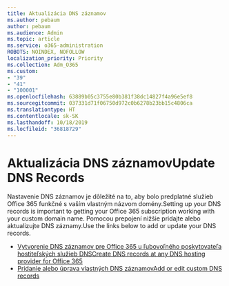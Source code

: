```yaml
---
title: Aktualizácia DNS záznamov
ms.author: pebaum
author: pebaum
ms.audience: Admin
ms.topic: article
ms.service: o365-administration
ROBOTS: NOINDEX, NOFOLLOW
localization_priority: Priority
ms.collection: Adm_O365
ms.custom:
- "39"
- "41"
- "100001"
ms.openlocfilehash: 63889b05c3755e80b381f38dc14827f4a96e5ef8
ms.sourcegitcommit: 037331d71f06750d972c0b6278b23bb15c4806ca
ms.translationtype: HT
ms.contentlocale: sk-SK
ms.lasthandoff: 10/18/2019
ms.locfileid: "36818729"
---
```

# <a name="update-dns-records"></a><span data-ttu-id="763bb-102">Aktualizácia DNS záznamov</span><span class="sxs-lookup"><span data-stu-id="763bb-102">Update DNS Records</span></span>

<span data-ttu-id="763bb-103">Nastavenie DNS záznamov je dôležité na to, aby bolo predplatné služieb Office 365 funkčné s vaším vlastným názvom domény.</span><span class="sxs-lookup"><span data-stu-id="763bb-103">Setting up your DNS records is important to getting your Office 365 subscription working with your custom domain name.</span></span> <span data-ttu-id="763bb-104">Pomocou prepojení nižšie pridajte alebo aktualizujte DNS záznamy.</span><span class="sxs-lookup"><span data-stu-id="763bb-104">Use the links below to add or update your DNS records.</span></span>
  
- [<span data-ttu-id="763bb-105">Vytvorenie DNS záznamov pre Office 365 u ľubovoľného poskytovateľa hostiteľských služieb DNS</span><span class="sxs-lookup"><span data-stu-id="763bb-105">Create DNS records at any DNS hosting provider for Office 365</span></span>](https://docs.microsoft.com/office365/admin/get-help-with-domains/create-dns-records-at-any-dns-hosting-provider)  
- [<span data-ttu-id="763bb-106">Pridanie alebo úprava vlastných DNS záznamov</span><span class="sxs-lookup"><span data-stu-id="763bb-106">Add or edit custom DNS records</span></span>](https://docs.microsoft.com/office365/admin/dns/add-or-edit-custom-dns-records)